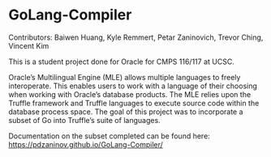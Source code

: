 # GoLang-Compiler
Contributors: Baiwen Huang, Kyle Remmert, Petar Zaninovich, Trevor Ching, Vincent Kim

This is a student project done for Oracle for CMPS 116/117 at UCSC.

Oracle’s Multilingual Engine (MLE) allows multiple languages to freely interoperate. This enables users to work with a language of their choosing when working with Oracle’s database products. The MLE relies upon the Truffle framework and Truffle languages to execute source code within the database process space. The goal of this project was to incorporate a subset of Go into Truffle’s suite of languages.

Documentation on the subset completed can be found here: https://pdzaninov.github.io/GoLang-Compiler/
